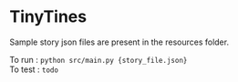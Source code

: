 # **TinyTines**

Sample story json files are present in the resources folder.

To run :  `python src/main.py {story_file.json}`
<br>
To test : `todo`